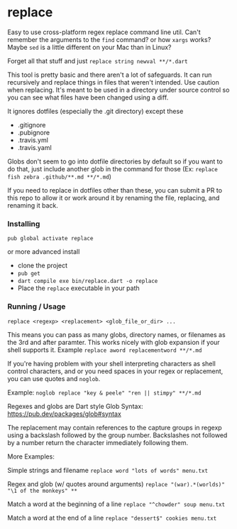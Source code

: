 # replace
Easy to use cross-platform regex replace command line util.
Can't remember the arguments to the `find` command? or how `xargs` works?
Maybe `sed` is a little different on your Mac than in Linux?

Forget all that stuff and just `replace string newval **/*.dart`

This tool is pretty basic and there aren't a lot of safeguards. It can run recursively and replace things in files that weren't intended. Use caution when replacing.
It's meant to be used in a directory under source control so you can see
what files have been changed using a diff.

It ignores dotfiles (especially the .git directory) except these
  - .gitignore
  - .pubignore
  - .travis.yml
  - .travis.yaml

Globs don't seem to go into dotfile directories by default so if you want to do that, just
include another glob in the command for those (Ex: `replace fish zebra .github/**.md **/*.md`)

If you need to replace in dotfiles other than these, you can submit a PR to this repo to
allow it or work around it by renaming the file, replacing, and renaming it back.

### Installing
`pub global activate replace`

or more advanced install
- clone the project
- `pub get`
- `dart compile exe bin/replace.dart -o replace`
- Place the `replace` executable in your path

### Running / Usage
`replace <regexp> <replacement> <glob_file_or_dir> ...`

This means you can pass as many globs, directory names, or filenames
as the 3rd and after paramter. This works nicely with glob expansion
if your shell supports it.
Example `replace aword replacementword **/*.md`

If you're having problem with your shell interpreting characters as
shell control characters, and or you need spaces in your regex or
replacement, you can use quotes and `noglob`.

Example: `noglob replace "key & peele" "ren || stimpy" **/*.md`

Regexes and globs are Dart style
Glob Syntax: https://pub.dev/packages/glob#syntax

The replacement may contain references to the capture groups in regexp using a backslash followed by the group number. Backslashes not followed by a number return the character immediately following them.

More Examples:

Simple strings and filename
`replace word "lots of words" menu.txt`

Regex and glob (w/ quotes around arguments)
`replace "(war).*(worlds)" "\1 of the monkeys" **`

Match a word at the beginning of a line
`replace "^chowder" soup menu.txt`

Match a word at the end of a line
`replace "dessert$" cookies menu.txt`
